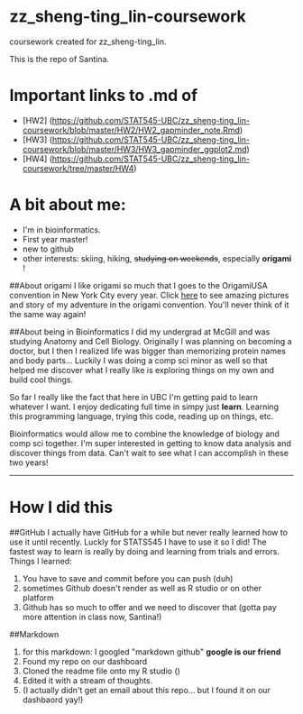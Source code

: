 zz_sheng-ting_lin-coursework
============================

coursework created for zz_sheng-ting_lin.

This is the repo of Santina. 

# Important links to .md of 
* [HW2] (https://github.com/STAT545-UBC/zz_sheng-ting_lin-coursework/blob/master/HW2/HW2_gapminder_note.Rmd)
* [HW3] (https://github.com/STAT545-UBC/zz_sheng-ting_lin-coursework/blob/master/HW3/HW3_gapminder_ggplot2.md)
* [HW4] (https://github.com/STAT545-UBC/zz_sheng-ting_lin-coursework/tree/master/HW4)

# A bit about me: 

* I'm in bioinformatics. 
* First year master! 
* new to github 
* other interests: skiing, hiking, ~~studying on weekends~~,  especially __origami__ ! 

##About origami
I like origami so much that I goes to the OrigamiUSA convention in New York City every year. Click [here](http://santinasaur.wordpress.com/) to see amazing pictures and story of my adventure in the origami convention. You'll never think of it the same way again! 

##About being in Bioinformatics 
I did my undergrad at McGill and was studying Anatomy and Cell Biology. Originally I was planning on becoming a doctor, but I then I realized life was bigger than memorizing protein names and body parts... Luckily I was doing a comp sci minor as well so that helped me discover what I really like is exploring things on my own and build cool things. 

So far I really like the fact that here in UBC I'm getting paid to learn whatever I want. I enjoy dedicating full time in simpy just __learn__. Learning this programming language, trying this code, reading up on things, etc. 

Bioinformatics would allow me to combine the knowledge of biology and comp sci together. I'm super interested in getting to know data analysis and discover things from data. Can't wait to see what I can accomplish in these two years! 

---

# How I did this 
##GitHub
I actually have GitHub for a while but never really learned how to use it until recently. Luckly for STATS545 I have to use it so I did! The fastest way to learn is really by doing and learning from trials and errors. Things I learned: 

1. You have to save and commit before you can push (duh)
2. sometimes Github doesn't render as well as R studio or on other platform 
3. Github has so much to offer and we need to discover that (gotta pay more attention in class now, Santina!)

##Markdown
1. for this markdown: I googled "markdown github"  __google is our friend__ 
2. Found my repo on our dashboard 
3. Cloned the readme file onto my R studio ()
4. Edited it with a stream of thoughts. 
3. (I actually didn't get an email about this repo... but I found it on our dashbaord yay!) 

